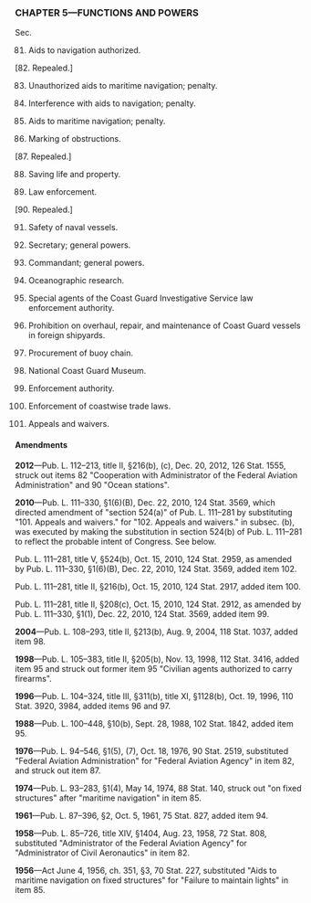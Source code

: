 ### **CHAPTER 5—FUNCTIONS AND POWERS** ###

Sec.

81. Aids to navigation authorized.

[82. Repealed.]

83. Unauthorized aids to maritime navigation; penalty.

84. Interference with aids to navigation; penalty.

85. Aids to maritime navigation; penalty.

86. Marking of obstructions.

[87. Repealed.]

88. Saving life and property.

89. Law enforcement.

[90. Repealed.]

91. Safety of naval vessels.

92. Secretary; general powers.

93. Commandant; general powers.

94. Oceanographic research.

95. Special agents of the Coast Guard Investigative Service law enforcement authority.

96. Prohibition on overhaul, repair, and maintenance of Coast Guard vessels in foreign shipyards.

97. Procurement of buoy chain.

98. National Coast Guard Museum.

99. Enforcement authority.

100. Enforcement of coastwise trade laws.

101. Appeals and waivers.

#### Amendments ####

**2012**—Pub. L. 112–213, title II, §216(b), (c), Dec. 20, 2012, 126 Stat. 1555, struck out items 82 "Cooperation with Administrator of the Federal Aviation Administration" and 90 "Ocean stations".

**2010**—Pub. L. 111–330, §1(6)(B), Dec. 22, 2010, 124 Stat. 3569, which directed amendment of "section 524(a)" of Pub. L. 111–281 by substituting "101. Appeals and waivers." for "102. Appeals and waivers." in subsec. (b), was executed by making the substitution in section 524(b) of Pub. L. 111–281 to reflect the probable intent of Congress. See below.

Pub. L. 111–281, title V, §524(b), Oct. 15, 2010, 124 Stat. 2959, as amended by Pub. L. 111–330, §1(6)(B), Dec. 22, 2010, 124 Stat. 3569, added item 102.

Pub. L. 111–281, title II, §216(b), Oct. 15, 2010, 124 Stat. 2917, added item 100.

Pub. L. 111–281, title II, §208(c), Oct. 15, 2010, 124 Stat. 2912, as amended by Pub. L. 111–330, §1(1), Dec. 22, 2010, 124 Stat. 3569, added item 99.

**2004**—Pub. L. 108–293, title II, §213(b), Aug. 9, 2004, 118 Stat. 1037, added item 98.

**1998**—Pub. L. 105–383, title II, §205(b), Nov. 13, 1998, 112 Stat. 3416, added item 95 and struck out former item 95 "Civilian agents authorized to carry firearms".

**1996**—Pub. L. 104–324, title III, §311(b), title XI, §1128(b), Oct. 19, 1996, 110 Stat. 3920, 3984, added items 96 and 97.

**1988**—Pub. L. 100–448, §10(b), Sept. 28, 1988, 102 Stat. 1842, added item 95.

**1976**—Pub. L. 94–546, §1(5), (7), Oct. 18, 1976, 90 Stat. 2519, substituted "Federal Aviation Administration" for "Federal Aviation Agency" in item 82, and struck out item 87.

**1974**—Pub. L. 93–283, §1(4), May 14, 1974, 88 Stat. 140, struck out "on fixed structures" after "maritime navigation" in item 85.

**1961**—Pub. L. 87–396, §2, Oct. 5, 1961, 75 Stat. 827, added item 94.

**1958**—Pub. L. 85–726, title XIV, §1404, Aug. 23, 1958, 72 Stat. 808, substituted "Administrator of the Federal Aviation Agency" for "Administrator of Civil Aeronautics" in item 82.

**1956**—Act June 4, 1956, ch. 351, §3, 70 Stat. 227, substituted "Aids to maritime navigation on fixed structures" for "Failure to maintain lights" in item 85.